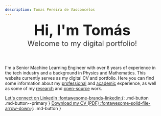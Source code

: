 ```yaml
---
description: Tomas Pereira de Vasconcelos
---
```


<style>
  .custom-header {
    text-align: center;
  }
  .custom-header p {
    margin: 0;
  }
  .custom-header p.hi-im {
    font-size: 2rem;
    font-weight: 700;
  }
  .custom-header p.hi-welcome {
    font-size: 1rem;
    opacity: 0.9;
  }
  @media (min-width: 768px) {
    .custom-header p.hi-im {
      font-size: 3rem;
    }
    .custom-header p.hi-welcome {
      font-size: 1.5rem;
    }
  }
</style>

<header class="custom-header">
  <p class="hi-im">Hi, I'm Tomás</p>
  <p class="hi-welcome">Welcome to my digital portfolio!</p>
</header>

I'm a Senior Machine Learning Engineer with over 8 years of experience in the tech industry and a background in Physics and Mathematics. This website currently serves as my digital CV and portfolio. Here you can find some information about my [professional](/about/professional-experience/) and [academic](/about/education/) experience, as well as some of my [research](/about/research/) and [open-source](/about/open-source/) work.

[Let's connect on LinkedIn :fontawesome-brands-linkedin:](https://www.linkedin.com/in/tpvasconcelos/){: .md-button .md-button--primary }
[Download my CV (PDF) :fontawesome-solid-file-arrow-down:](assets/files/CV_TPVasconcelos.pdf){: .md-button }